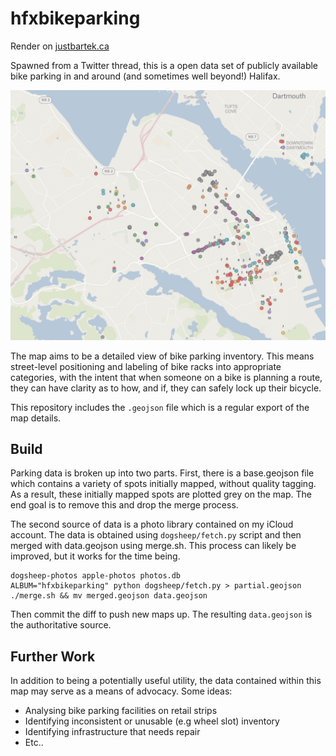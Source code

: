 # hfxbikeparking

Render on [justbartek.ca](https://justbartek.ca/hfxbikeparking/)

Spawned from a Twitter thread, this is a open data set of publicly available
bike parking in and around (and sometimes well beyond!) Halifax.

![Map Preview](./static/preview.png)

The map aims to be a detailed view of bike parking inventory. This means
street-level positioning and labeling of bike racks into appropriate
categories, with the intent that when someone on a bike is planning a route,
they can have clarity as to how, and if, they can safely lock up their bicycle.

This repository includes the `.geojson` file which is a regular export of the
map details.

## Build

Parking data is broken up into two parts. First, there is a base.geojson file which contains a variety of spots initially mapped, without quality tagging. As a result, these initially mapped spots are plotted grey on the map. The end goal is to remove this and drop the merge process.

The second source of data is a photo library contained on my iCloud account. The data is obtained using `dogsheep/fetch.py` script and then merged with data.geojson using merge.sh. This process can likely be improved, but it works for the time being.

```
dogsheep-photos apple-photos photos.db
ALBUM="hfxbikeparking" python dogsheep/fetch.py > partial.geojson
./merge.sh && mv merged.geojson data.geojson
```

Then commit the diff to push new maps up. The resulting `data.geojson` is the authoritative source.

## Further Work

In addition to being a potentially useful utility, the data contained within
this map may serve as a means of advocacy. Some ideas:

* Analysing bike parking facilities on retail strips
* Identifying inconsistent or unusable (e.g wheel slot) inventory
* Identifying infrastructure that needs repair
* Etc..
